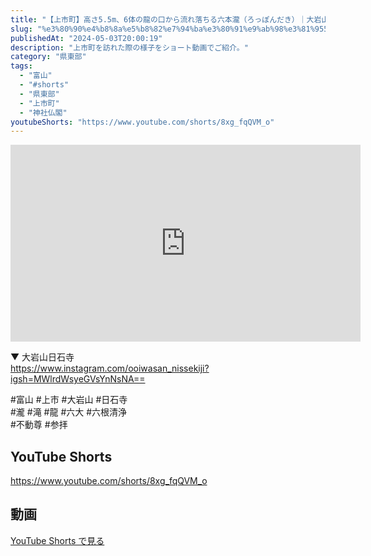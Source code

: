 ```yaml
---
title: "【上市町】高さ5.5m、6体の龍の口から流れ落ちる六本瀧（ろっぽんだき）｜大岩山日石寺 #shorts"
slug: "%e3%80%90%e4%b8%8a%e5%b8%82%e7%94%ba%e3%80%91%e9%ab%98%e3%81%955-5m%e3%80%816%e4%bd%93%e3%81%ae%e9%be%8d%e3%81%ae%e5%8f%a3%e3%81%8b%e3%82%89%e6%b5%81%e3%82%8c%e8%90%bd%e3%81%a1%e3%82%8b%e5%85%ad"
publishedAt: "2024-05-03T20:00:19"
description: "上市町を訪れた際の様子をショート動画でご紹介。"
category: "県東部"
tags: 
  - "富山"
  - "#shorts"
  - "県東部"
  - "上市町"
  - "神社仏閣"
youtubeShorts: "https://www.youtube.com/shorts/8xg_fqQVM_o"
---
```


<iframe width="560" height="315" src="https://www.youtube.com/embed/R8UtkdUamxM" frameborder="0" allowfullscreen></iframe>

▼ 大岩山日石寺<br />
https://www.instagram.com/ooiwasan_nissekiji?igsh=MWlrdWsyeGVsYnNsNA==

#富山 #上市 #大岩山 #日石寺<br />
#瀧 #滝 #龍 #六大 #六根清浄<br />
#不動尊 #参拝

## YouTube Shorts

https://www.youtube.com/shorts/8xg_fqQVM_o

## 動画

[YouTube Shorts で見る](https://www.youtube.com/shorts/8xg_fqQVM_o)


